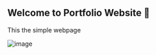  ## Welcome to Portfolio Website 👋

This the simple webpage 

![image](https://user-images.githubusercontent.com/108355610/209451455-f36f84b1-6913-48d4-be1a-d9e5c9b48f36.png)
